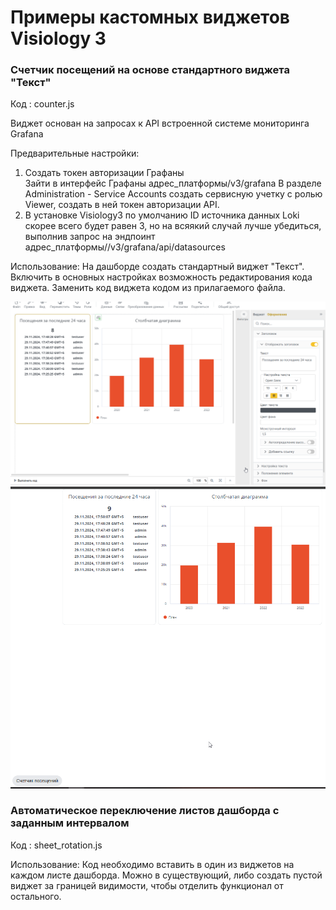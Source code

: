 # Примеры кастомных виджетов Visiology 3

### Счетчик посещений на основе стандартного виджета "Текст"

Код : counter.js

Виджет основан на запросах к API встроенной системе мониторинга Grafana

Предварительные настройки:
1. Создать токен авторизации Графаны  
Зайти в интерфейс Графаны адрес_платформы/v3/grafana
В разделе Administration - Service Accounts создать сервисную учетку с ролью Viewer, создать в ней токен авторизации API.
2. В установке Visiology3 по умолчанию ID источника данных Loki скорее всего будет равен 3, но на всяякий случай лучше убедиться, выполнив запрос на эндпоинт адрес_платформы//v3/grafana/api/datasources

Использование:
На дашборде создать стандартный виджет "Текст".
Включить в основных настройках возможность редактирования кода виджета.
Заменить код виджета кодом из прилагаемого файла.

![Counter1](img/counter1.png)
![Counter2](img/counter2.png)

### Автоматическое переключение листов дашборда с заданным интервалом

Код : sheet_rotation.js

Использование:
Код необходимо вставить в один из виджетов на каждом листе дашборда.
Можно в существующий, либо создать пустой виджет за границей видимости, чтобы отделить функционал от остального.